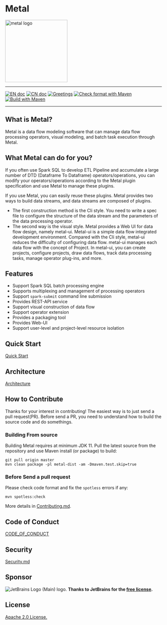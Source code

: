# Metal

<img src="/metal-ui/public/images/metal_brand.svg" alt="metal logo" height="200px" align="center" />

---

[![EN doc](https://img.shields.io/badge/document-English-blue.svg)](README.md) [![CN doc](https://img.shields.io/badge/document-Chinese-yellow.svg)](README_cn.md)
[![Greetings](https://github.com/CheneyYin/metal/actions/workflows/greetings.yml/badge.svg)](https://github.com/CheneyYin/metal/actions/workflows/greetings.yml)
[![Check format with Maven](https://github.com/CheneyYin/metal/actions/workflows/check_format.yml/badge.svg)](https://github.com/CheneyYin/metal/actions/workflows/check_format.yml)
[![Build with Maven](https://github.com/CheneyYin/metal/actions/workflows/maven_build.yml/badge.svg)](https://github.com/CheneyYin/metal/actions/workflows/maven_build.yml)

---
## What is Metal?

Metal is a data flow modeling software that can manage data flow processing operators, visual modeling, and batch task execution through Metal.


## What Metal can do for you?

If you often use Spark SQL to develop ETL Pipeline and accumulate a large number of DTD (Dataframe To Dataframe) operators/operations, you can modify your operators/operations according to the Metal plugin specification and use Metal to manage these plugins.

If you use Metal, you can easily reuse these plugins. Metal provides two ways to build data streams, and data streams are composed of plugins.

- The first construction method is the Cli style. You need to write a spec file to configure the structure of the data stream and the parameters of the data processing operator.
- The second way is the visual style. Metal provides a Web UI for data flow design, namely metal-ui. Metal-ui is a simple data flow integrated development environment. Compared with the Cli style, metal-ui reduces the difficulty of configuring data flow. metal-ui manages each data flow with the concept of Project. In metal-ui, you can create projects, configure projects, draw data flows, track data processing tasks, manage operator plug-ins, and more.

## Features

- Support Spark SQL batch processing engine
- Supports multiplexing and management of processing operators
- Support `spark-submit` command line submission
- Provides REST-API service
- Support visual construction of data flow
- Support operator extension
- Provides a packaging tool
- Provides Web-UI
- Support user-level and project-level resource isolation

## Quick Start
[Quick Start](/doc/Quick_Start.md)

## Architecture
[Architecture](/doc/Architecture.md)

## How to Contribute

Thanks for your interest in contributing! The easiest way is to just send a pull request(PR). Before send a PR, you need to understand how to build the source code and do somethings.

### Building From source

Building Metal requires at minimum JDK 11. Pull the latest source from the repository and use Maven install (or package) to build:

```shell
git pull origin master
mvn clean package -pl metal-dist -am -Dmaven.test.skip=true 
```

### Before Send a pull request

Please check code format and fix the `spotless` errors if any:

```shell
mvn spotless:check
```

More details in [Contributing.md](CONTRIBUTING.md).

## Code of Conduct

[CODE_OF_CONDUCT](CODE_OF_CONDUCT.md)

## Security

[Security.md](SECURITY.md)
## Sponsor

<img src="https://resources.jetbrains.com/storage/products/company/brand/logos/jb_beam.svg" alt="JetBrains Logo (Main) logo.">
<strong>Thanks to JetBrains for the <a target="_blank" href="https://jb.gg/OpenSourceSupport">free license</a>.</strong><br>

## License
[Apache 2.0 License.](LICENSE)


